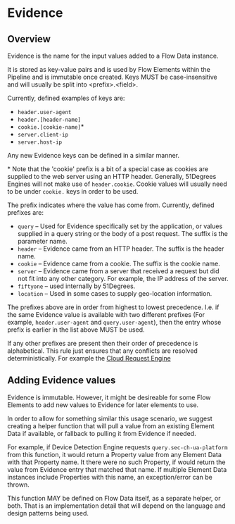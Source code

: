 # Evidence

## Overview

Evidence is the name for the input values added to a Flow Data instance.

It is stored as key-value pairs and is used by Flow Elements within the
Pipeline and is immutable once created.
Keys MUST be case-insensitive and will usually be split into \<prefix\>.\<field\>.

Currently, defined examples of keys are:

- `header.user-agent`
- `header.[header-name]`
- `cookie.[cookie-name]`\*
- `server.client-ip`
- `server.host-ip`

Any new Evidence keys can be defined in a similar manner.

\* Note that the 'cookie' prefix is a bit of a special case as cookies are supplied
to the web server using an HTTP header. Generally, 51Degrees Engines will not make
use of `header.cookie`. Cookie values will usually need to be under `cookie.` keys in order to be
used.

The prefix indicates where the value has come from. Currently, defined prefixes are:

- `query` – Used for Evidence specifically set by the application, or values supplied
  in a query string or the body of a post request. The suffix is the parameter name.
- `header` – Evidence came from an HTTP header. The suffix is the header name.
- `cookie` – Evidence came from a cookie. The suffix is the cookie name.
- `server` – Evidence came from a server that received a request but did not fit into
  any other category. For example, the IP address of the server.
- `fiftyone` – used internally by 51Degrees.
- `location` – Used in some cases to supply geo-location information.

The prefixes above are in order from highest to lowest precedence. I.e. if the same
Evidence value is available with two different prefixes (For example,
`header.user-agent` and `query.user-agent`), then the entry whose prefix is earlier
in the list above MUST be used.

If any other prefixes are present then their order of precedence is alphabetical.
This rule just ensures that any conflicts are resolved deterministically.
For example the [Cloud Request Engine](../pipeline-elements/cloud-request-engine.md#processing)

## Adding Evidence values

Evidence is immutable. However, it might be desireable for some Flow Elements
to add new values to Evidence for later elements to use.

In order to allow for something similar this usage scenario, we suggest creating a helper function
that will pull a value from an existing Element Data if available, or
fallback to pulling it from Evidence if needed.

For example, if Device Detection Engine requests `query.sec-ch-ua-platform`
from this function, it would return a Property value from any Element Data
with that Property name.
It there were no such Property, if would return the value from Evidence entry
that matched that name.
If multiple Element Data instances include Properties with this name,
an exception/error can be thrown.

This function MAY be defined on Flow Data itself, as a separate helper, or
both. That is an implementation detail that will depend on the language and
design patterns being used.
